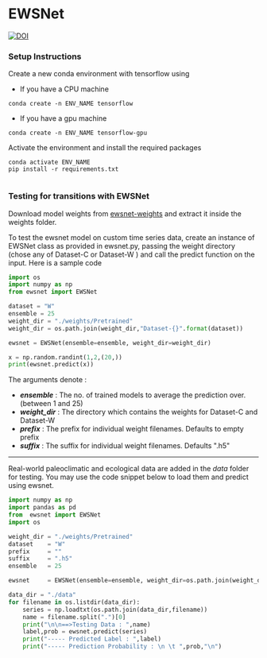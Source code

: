 # EWSNet 

[![DOI](https://zenodo.org/badge/338530625.svg)](https://zenodo.org/badge/latestdoi/338530625)

### Setup Instructions
Create a new conda environment with tensorflow using 
  - If you have a CPU machine
```shell
conda create -n ENV_NAME tensorflow
```
- If you have a gpu machine

```shell
conda create -n ENV_NAME tensorflow-gpu
```

Activate the environment and install  the required packages
```shell
conda activate ENV_NAME
pip install -r requirements.txt 
	   
```

### Testing for transitions with EWSNet
Download model weights from  [ewsnet-weights](https://drive.google.com/file/d/1-aY2MepouLQdMSNkYD6jgSedwFXB8BUP/view?usp=sharing "ewsnet-weights") and extract it inside the weights folder.

To test the ewsnet model on custom time series data, create an instance of EWSNet class as provided in ewsnet.py, passing the weight directory (chose any of Dataset-C or Dataset-W ) and call the predict function on the input. Here is a sample code 


```python
import os
import numpy as np
from ewsnet import EWSNet

dataset = "W"
ensemble = 25
weight_dir = "./weights/Pretrained"
weight_dir = os.path.join(weight_dir,"Dataset-{}".format(dataset))

ewsnet = EWSNet(ensemble=ensemble, weight_dir=weight_dir)

x = np.random.randint(1,2,(20,))
print(ewsnet.predict(x))
```

The arguments denote :
- ***ensemble*** : The no. of trained models to average the prediction over. (between 1 and 25)
- ***weight_dir*** : The directory which contains the weights for Dataset-C and Dataset-W 
- ***prefix***         : The prefix for individual weight filenames. Defaults to empty prefix
- ***suffix***         : The suffix for individual weight filenames. Defaults ".h5"

----

Real-world paleoclimatic and ecological data are added in the *data* folder for testing. You may use the code snippet below to load them and predict using ewsnet. 

```python
import numpy as np
import pandas as pd 
from  ewsnet import EWSNet
import os

weight_dir = "./weights/Pretrained"
dataset    = "W"
prefix     = ""
suffix     = ".h5"
ensemble   = 25

ewsnet     = EWSNet(ensemble=ensemble, weight_dir=os.path.join(weight_dir,"Dataset-{}".format(dataset)), prefix=prefix,suffix=suffix)

data_dir = "./data"
for filename in os.listdir(data_dir):
    series = np.loadtxt(os.path.join(data_dir,filename))
    name = filename.split(".")[0]
    print("\n\n==>Testing Data : ",name)
    label,prob = ewsnet.predict(series)
    print("----- Predicted Label : ",label)
    print("----- Prediction Probability : \n \t ",prob,"\n")
```
